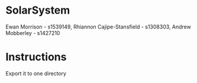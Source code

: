# SolarSystem
Ewan Morrison - s1539149,
Rhiannon Cajipe-Stansfield - s1308303,
Andrew Mobberley - s1427210

# Instructions
Export it to one directory
